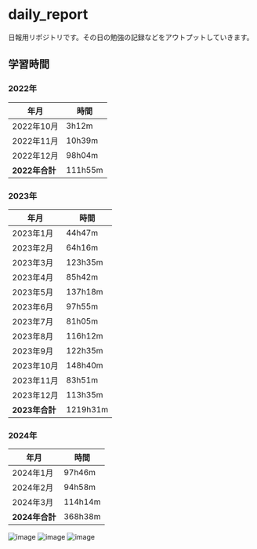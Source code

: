 # daily_report
日報用リポジトリです。その日の勉強の記録などをアウトプットしていきます。

## 学習時間
### 2022年
| 年月           | 時間    |
| -------------- | ------- |
| 2022年10月     | 3h12m   |
| 2022年11月     | 10h39m  |
| 2022年12月     | 98h04m  |
| **2022年合計** | 111h55m |



### 2023年
| 年月           | 時間    |
| -------------- | ------- |
| 2023年1月      | 44h47m  |
| 2023年2月      | 64h16m  |
| 2023年3月      | 123h35m |
| 2023年4月      | 85h42m  |
| 2023年5月      | 137h18m |
| 2023年6月      | 97h55m  |
| 2023年7月      | 81h05m  |
| 2023年8月      | 116h12m |
| 2023年9月      | 122h35m |
| 2023年10月     | 148h40m |
| 2023年11月     | 83h51m  |
| 2023年12月     | 113h35m |
| **2023年合計** | 1219h31m |





### 2024年
| 年月           | 時間     |
| -------------- | -------- |
| 2024年1月      | 97h46m   |
| 2024年2月      | 94h58m   |
| 2024年3月      | 114h14m  |
| **2024年合計** | 368h38m |

![image](https://github.com/nil-ramuda/daily_report/assets/94735931/45aa5dde-2f28-4de9-b04f-98100210d19f)
![image](https://github.com/nil-ramuda/daily_report/assets/94735931/fd56894a-dad5-4174-abd5-b293a849650e)
![image](https://github.com/nil-ramuda/daily_report/assets/94735931/d1df1ef7-9045-4d22-baae-27d02aac920d)

